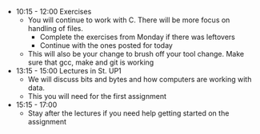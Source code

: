 * 10:15 - 12:00 Exercises
  * You will continue to work with C. There will be more focus on handling of files.
    * Complete the exercises from Monday if there was leftovers
    * Continue with the ones posted for today
  * This will also be your change to brush off your tool change. Make sure that gcc, make and git is working
* 13:15 - 15:00 Lectures in St. UP1
  * We will discuss bits and bytes and how computers are working with data.
  * This you will need for the first assignment
* 15:15 - 17:00
  * Stay after the lectures if you need help getting started on the assignment
